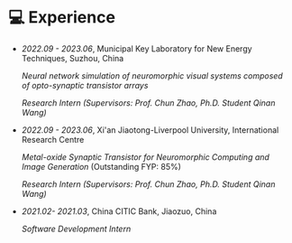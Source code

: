 # 💻 Experience

- *2022.09 - 2023.06*, Municipal Key Laboratory for New Energy Techniques, Suzhou, China

  *Neural network simulation of neuromorphic visual systems composed of opto-synaptic transistor arrays*
  
  *Research Intern (Supervisors: Prof. Chun Zhao, Ph.D. Student Qinan Wang)*
  
- *2022.09 - 2023.06*, Xi'an Jiaotong-Liverpool University, International Research Centre

  *Metal-oxide Synaptic Transistor for Neuromorphic Computing and Image Generation* (Outstanding FYP: 85%)

  *Research Intern (Supervisors: Prof. Chun Zhao, Ph.D. Student Qinan Wang)*

- *2021.02- 2021.03*, China CITIC Bank, Jiaozuo, China

  *Software Development Intern*